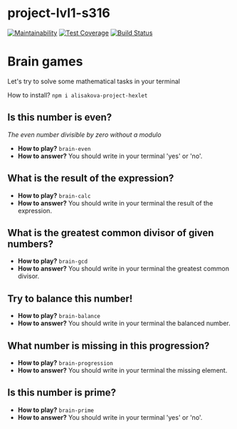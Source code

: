 # project-lvl1-s316
[![Maintainability](https://api.codeclimate.com/v1/badges/bbaa70aa747d15555322/maintainability)](https://codeclimate.com/github/alisakova/project-lvl1-s316/maintainability)
[![Test Coverage](https://api.codeclimate.com/v1/badges/bbaa70aa747d15555322/test_coverage)](https://codeclimate.com/github/alisakova/project-lvl1-s316/test_coverage)
[![Build Status](https://travis-ci.org/alisakova/project-lvl1-s316.svg?branch=master)](https://travis-ci.org/alisakova/project-lvl1-s316)

Brain games
=====================
Let's try to solve some mathematical tasks in your terminal

How to install?
`npm i alisakova-project-hexlet`

Is this number is even?
-----------------------------------
_The even number divisible by zero without a modulo_
* **How to play?** `brain-even`
* **How to answer?** You should write in your terminal 'yes' or 'no'.


What is the result of the expression?
-----------------------------------
* **How to play?**
`brain-calc`
* **How to answer?**
You should write in your terminal the result of the expression.

What is the greatest common divisor of given numbers?
-----------------------------------
* **How to play?**
`brain-gcd`
* **How to answer?**
You should write in your terminal the greatest common divisor.

Try to balance this number!
-----------------------------------
* **How to play?** 
`brain-balance`
* **How to answer?**
You should write in your terminal the balanced number.

What number is missing in this progression?
-----------------------------------
* **How to play?**
`brain-progression`
* **How to answer?**
You should write in your terminal the missing element.

Is this number is prime?
-----------------------------------
* **How to play?** 
`brain-prime`
* **How to answer?** 
You should write in your terminal 'yes' or 'no'.
